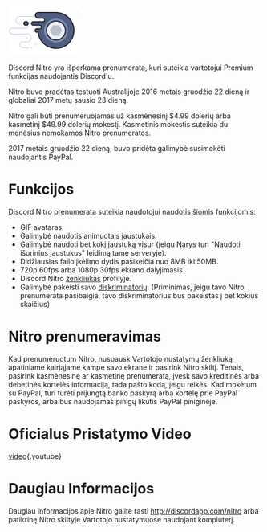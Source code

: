 <!-- TITLE: Nitro -->
<!-- SUBTITLE: Palaikyk Discord's kūrimą -->

![Nitrobadge](/uploads/nitro/nitrobadge.png "Nitrobadge")

Discord Nitro yra išperkama prenumerata, kuri suteikia vartotojui Premium funkcijas naudojantis Discord'u.

Nitro buvo pradėtas testuoti Australijoje 2016 metais gruodžio 22 dieną ir globaliai 2017 metų sausio 23 dieną.

Nitro gali būti prenumeruojamas už kasmėnesinį $4.99 dolerių arba kasmetinį $49.99 dolerių mokestį. Kasmetinis mokestis suteikia du menėsius nemokamos Nitro prenumeratos.

2017 metais gruodžio 22 dieną, buvo pridėta galimybė susimokėti naudojantis PayPal.

# Funkcijos
Discord Nitro prenumerata suteikia naudotojui naudotis šiomis funkcijomis:

* GIF avataras.
* Galimybė naudotis animuotais jaustukais.
* Galimybė naudoti bet kokį jaustuką visur (jeigu Narys turi "Naudoti išorinius jaustukus" leidimą tame serveryje).
* Didžiausias failo įkėlimo dydis pasikeičia nuo 8MB iki 50MB.
* 720p 60fps arba 1080p 30fps ekrano dalyjimasis.
* Discord Nitro [ženkliukas](/badges) profilyje.
* Galimybė pakeisti savo [diskriminatorių](/discriminator). (Priminimas, jeigu tavo Nitro prenumerata pasibaigia, tavo diskriminatorius bus pakeistas į bet kokius skaičius)

# Nitro prenumeravimas
Kad prenumeruotum Nitro, nuspausk Vartotojo nustatymų ženkliuką apatiniame kairiąjame kampe savo ekrane ir pasirink Nitro skiltį. Tenais, pasirink kasmėnesinę ar kasmetinę prenumeratą, įvesk savo kreditinės arba debetinės kortelės informaciją, tada pašto kodą, jeigu reikės. Kad mokėtum su PayPal, turi turėti prijungtą banko paskyrą arba kortelę prie PayPal paskyros, arba bus naudojamas pinigų likutis PayPal piniginėje.
# Oficialus Pristatymo Video

[video](https://www.youtube.com/watch?v=psIIWROIvtM){.youtube}


# Daugiau Informacijos
Daugiau informacijos apie Nitro galite rasti http://discordapp.com/nitro arba patikrinę Nitro skiltyje Vartotojo nustatymuose naudojant kompiuterį.